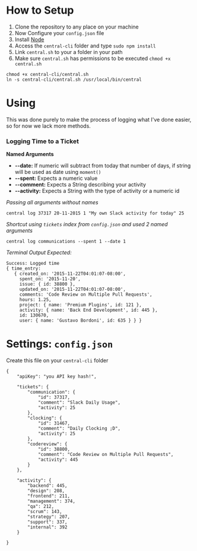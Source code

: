 # How to Setup
1. Clone the repository to any place on your machine
2. Now Configure your `config.json` file
4. Install [Node](https://nodejs.org/)
5. Access the `central-cli` folder and type `sudo npm install`
6. Link `central.sh` to your a folder in your path
7. Make sure `central.sh` has permissions to be executed `chmod +x central.sh`

```
chmod +x central-cli/central.sh
ln -s central-cli/central.sh /usr/local/bin/central
```


# Using
This was done purely to make the process of logging what I've done easier, so for now we lack more methods.

### Logging Time to a Ticket
**Named Arguments**
* **--date:** If numeric will subtract from today that number of days, if string will be used as date using `moment()`
* **--spent:** Expects a numeric value
* **--comment:** Expects a String describing your activity
* **--activity:** Expects a String with the type of activity or a numeric id


_Passing all arguments without names_
```
central log 37317 20-11-2015 1 "My own Slack activity for today" 25
```

_Shortcut using `tickets` index from `config.json` and used 2 named arguments_
```
central log communications --spent 1 --date 1
```

_Terminal Output Expected:_
```
Success: Logged time
{ time_entry:
   { created_on: '2015-11-22T04:01:07-08:00',
     spent_on: '2015-11-20',
     issue: { id: 38800 },
     updated_on: '2015-11-22T04:01:07-08:00',
     comments: 'Code Review on Multiple Pull Requests',
     hours: 1.25,
     project: { name: 'Premium Plugins', id: 121 },
     activity: { name: 'Back End Development', id: 445 },
     id: 130670,
     user: { name: 'Gustavo Bordoni', id: 635 } } }
```


# Settings: `config.json`
Create this file on your `central-cli` folder

```
{
	"apiKey": "you API key hash!",

	"tickets": {
		"communication": {
			"id": 37317,
			"comment": "Slack Daily Usage",
			"activity": 25
		},
		"clocking": {
			"id": 31467,
			"comment": "Daily Clocking ;D",
			"activity": 25
		},
		"codereview": {
			"id": 38800,
			"comment": "Code Review on Multiple Pull Requests",
			"activity": 445
		}
	},

	"activity": {
		"backend": 445,
		"design": 208,
		"frontend": 211,
		"management": 374,
		"qa": 212,
		"scrum": 143,
		"strategy": 207,
		"support": 337,
		"internal": 392
	}

}

```